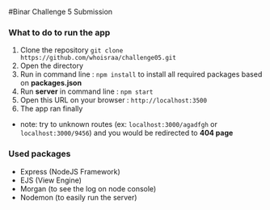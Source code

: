 #Binar Challenge 5 Submission

### What to do to run the app

1. Clone the repository `git clone https://github.com/whoisraa/challenge05.git`
2. Open the directory
3. Run in command line : `npm install` to install all required packages based on **packages.json**
4. Run **server** in command line : `npm start`
5. Open this URL on your browser : `http://localhost:3500`
6. The app ran finally
- note: try to unknown routes (ex: `localhost:3000/agadfgh` or `localhost:3000/9456`) and you would be redirected to **404 page**

### Used packages 

- Express (NodeJS Framework)
- EJS (View Engine)
- Morgan (to see the log on node console)
- Nodemon (to easily run the server)